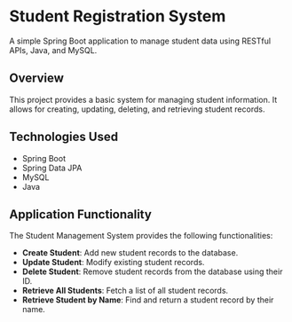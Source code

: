 # Student Registration System

A simple Spring Boot application to manage student data using RESTful APIs, Java, and MySQL.

## Overview

This project provides a basic system for managing student information. It allows for creating, updating, deleting, and retrieving student records.

## Technologies Used

- Spring Boot
- Spring Data JPA
- MySQL
- Java

## Application Functionality

The Student Management System provides the following functionalities:

- **Create Student**: Add new student records to the database.
- **Update Student**: Modify existing student records.
- **Delete Student**: Remove student records from the database using their ID.
- **Retrieve All Students**: Fetch a list of all student records.
- **Retrieve Student by Name**: Find and return a student record by their name.

